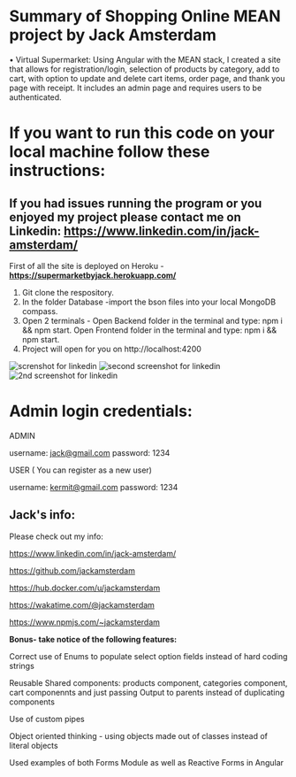 # Summary of Shopping Online MEAN project by Jack Amsterdam
•	Virtual Supermarket: Using Angular with the MEAN stack, I created a site that allows for registration/login, selection of products by category, add to cart, with option to update and delete cart items, order page, and thank you page with receipt. It includes an admin page and requires users to be authenticated.
# If you want to run this code on your local machine follow these instructions:
## If you had issues running the program or you enjoyed my project please contact me on Linkedin: https://www.linkedin.com/in/jack-amsterdam/

First of all the site is deployed on Heroku - **https://supermarketbyjack.herokuapp.com/** 

1. Git clone the respository.
2. In the folder Database -import the bson files into your local MongoDB compass.
2. Open 2 terminals - Open Backend folder in the terminal and type: npm i && npm start. Open Frontend folder in the terminal and type: npm i && npm start.
3. Project will open for you on http://localhost:4200 

![screnshot for linkedin](https://user-images.githubusercontent.com/64046793/193428357-e92c8b82-05e0-4fc3-96b8-5aea2434401e.JPG)
![second screenshot for linkedin](https://user-images.githubusercontent.com/64046793/193428364-b46471c5-83a1-4126-95f9-9b8d4aad56fd.JPG)
![2nd screenshot for linkedin](https://user-images.githubusercontent.com/64046793/193428365-d33f894f-3b07-4928-81ea-bc7853d49c44.JPG)

# Admin login credentials:

ADMIN

username: jack@gmail.com
password: 1234

USER  ( You can register as a new user)

username: kermit@gmail.com
password: 1234

## Jack's info:

Please check out my info:

https://www.linkedin.com/in/jack-amsterdam/

https://github.com/jackamsterdam

https://hub.docker.com/u/jackamsterdam 

https://wakatime.com/@jackamsterdam

https://www.npmjs.com/~jackamsterdam

**Bonus- take notice of the following features:**

Correct use of Enums to populate select option fields instead of hard coding strings

Reusable Shared components: products component, categories component, cart componennts and just passing Output to parents instead of duplicating components

Use of  custom pipes

Object oriented thinking - using objects made out of classes instead of literal objects

Used examples of both Forms Module as well as Reactive Forms in Angular
